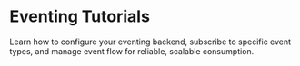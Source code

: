 # Eventing Tutorials

Learn how to configure your eventing backend, subscribe to specific event types, and manage event flow for reliable, scalable consumption. 